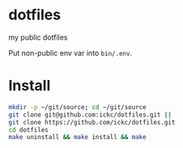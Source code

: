 # dotfiles

my public dotfiles

Put non-public env var into `bin/.env`.

# Install

```bash
mkdir -p ~/git/source; cd ~/git/source
git clone git@github.com:ickc/dotfiles.git ||
git clone https://github.com/ickc/dotfiles.git
cd dotfiles
make uninstall && make install && make
```
